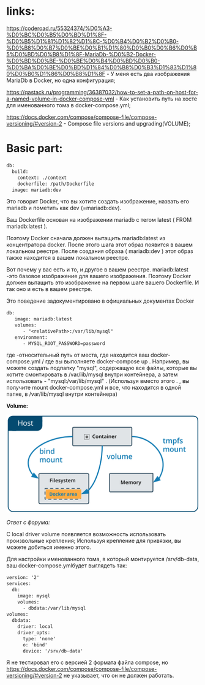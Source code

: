 # links:

https://coderoad.ru/55324374/%D0%A3-%D0%BC%D0%B5%D0%BD%D1%8F-%D0%B5%D1%81%D1%82%D1%8C-%D0%B4%D0%B2%D0%B0-%D0%B8%D0%B7%D0%BE%D0%B1%D1%80%D0%B0%D0%B6%D0%B5%D0%BD%D0%B8%D1%8F-MariaDb-%D0%B2-Docker-%D0%BD%D0%BE-%D0%BE%D0%B4%D0%BD%D0%B0-%D0%BA%D0%BE%D0%BD%D1%84%D0%B8%D0%B3%D1%83%D1%80%D0%B0%D1%86%D0%B8%D1%8F - У меня есть два изображения MariaDb в Docker, но одна конфигурация;

https://qastack.ru/programming/36387032/how-to-set-a-path-on-host-for-a-named-volume-in-docker-compose-yml - Как установить путь на хосте для именованного тома в docker-compose.yml;

https://docs.docker.com/compose/compose-file/compose-versioning/#version-2 - Compose file versions and upgrading(VOLUME);



# Basic part:

```
db:
  build:
    context: ./context
    dockerfile: /path/Dockerfile
  image: mariadb:dev
```
Это говорит Docker, что вы хотите создать изображение, назвать его mariadb и пометить как dev (=mariadb:dev).

Ваш Dockerfile основан на изображении mariadb с тегом latest ( FROM mariadb:latest ).

Поэтому Docker сначала должен вытащить mariadb:latest из концентратора docker. После этого шага этот образ появится в вашем локальном реестре. После создания образа ( mariadb:dev ) этот образ также находится в вашем локальном реестре.

Вот почему у вас есть и то, и другое в вашем реестре. mariadb:latest -это базовое изображение для вашего изображения. Поэтому Docker должен вытащить это изображение на первом шаге вашего Dockerfile. И так оно и есть в вашем реестре.

Это поведение задокументировано в официальных документах Docker

```
db:
   image: mariadb:latest
   volumes:
      - "<relativePath>:/var/lib/mysql"
   environment:
      - MYSQL_ROOT_PASSWORD=password
```

где <relativePath> -относительный путь от места, где находится ваш docker-compose.yml / где вы выполняете docker-compose up . Например, вы можете создать подпапку "mysql", содержащую все файлы, которые вы хотите смонтировать в /var/lib/mysql внутри контейнера, а затем использовать - "mysql:/var/lib/mysql" . (Используя вместо этого . , вы получите mount docker-compose.yml и все, что находится в одной папке, в /var/lib/mysql внутри контейнера)

**Volume:**

<img width="683" alt="Screenshot 2021-07-23 at 12 41 10" src="https://github.com/DaDvoy/Inception/blob/basicPart/srcs/informationDockerCompose/image/types-of-mounts-volume.png">
  
*Ответ с форума:*

С local driver volume появляется возможность использовать произвольные крепления; Используя крепление для привязки, вы можете добиться именно этого.

Для настройки именованного тома, в который монтируется /srv/db-data, ваш docker-compose.ymlбудет выглядеть так:

```
version: '2'
services:
  db:
    image: mysql
    volumes:
      - dbdata:/var/lib/mysql
volumes:
  dbdata:
    driver: local
    driver_opts:
      type: 'none'
      o: 'bind'
      device: '/srv/db-data'
```

Я не тестировал его с версией 2 формата файла compose, но https://docs.docker.com/compose/compose-file/compose-versioning/#version-2 не указывает, что он не должен работать.

